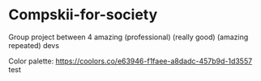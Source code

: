 # Compskii-for-society
Group project between 4 amazing (professional) (really good) (amazing repeated) devs

Color palette: https://coolors.co/e63946-f1faee-a8dadc-457b9d-1d3557
test
